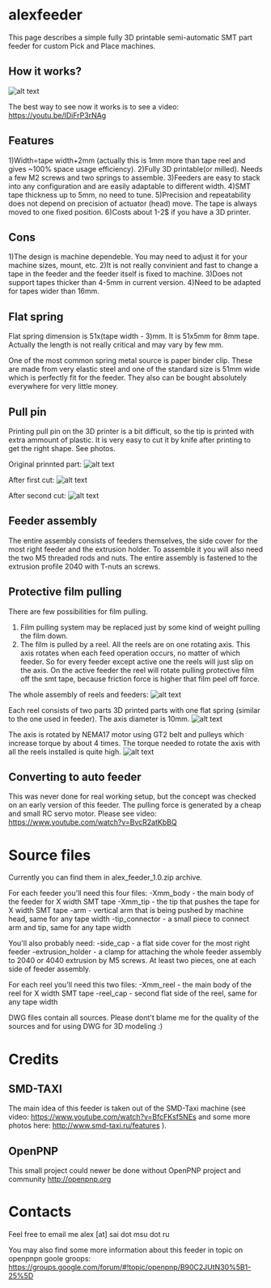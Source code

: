 # alexfeeder
This page describes a simple fully 3D printable semi-automatic SMT part feeder for custom Pick and Place machines.

## How it works?

![alt text](https://raw.githubusercontent.com/alexavr2/alexfeeder/master/feeder.jpg "alexfeeder")

The best way to see now it works is to see a video: https://youtu.be/IDiFrP3rNAg

## Features

1)Width=tape width+2mm (actually this is 1mm more than tape reel and gives ~100% space usage efficiency).
2)Fully 3D printable(or milled). Needs a few M2 screws and two springs to assemble.
3)Feeders are easy to stack into any configuration and are easily adaptable to different width.
4)SMT tape thickness up to 5mm, no need to tune.
5)Precision and repeatability does not depend on precision of actuator (head) move. The tape is always moved to one fixed position.
6)Costs about 1-2$ if you have a 3D printer.

## Cons

1)The design is machine dependeble. You may need to adjust it for your machine sizes, mount, etc.
2)It is not really convinient and fast to change a tape in the feeder and the feeder itself is fixed to machine.
3)Does not support tapes thicker than 4-5mm in current version.
4)Need to be adapted for tapes wider than 16mm.

## Flat spring

Flat spring dimension is 51x(tape width - 3)mm. It is 51x5mm for 8mm tape. Actually the length is not really critical and may vary by few mm. 

One of the most common spring metal source is paper binder clip. These are made from very elastic steel and one of the standard size is 51mm wide which is perfectly fit for the feeder. They also can be bought absolutely everywhere for very little money.

## Pull pin

Printing pull pin on the 3D printer is a bit difficult, so the tip is printed with extra ammount of plastic. It is very easy to cut it by knife after printing to get the right shape. See photos.

Original prinnted part:
![alt text](https://raw.githubusercontent.com/alexavr2/alexfeeder/master/pull1.jpg "Pull pin")

After first cut:
![alt text](https://raw.githubusercontent.com/alexavr2/alexfeeder/master/pull2.jpg "Pull pin")

After second cut:
![alt text](https://raw.githubusercontent.com/alexavr2/alexfeeder/master/pull3.jpg "Pull pin")

## Feeder assembly

The entire assembly consists of feeders themselves, the side cover for the most right feeder and the extrusion holder. To assemble it you will also need the two M5 threaded rods and nuts. The entire assembly is fastened to the extrusion profile 2040 with T-nuts an screws.

## Protective film pulling

There are few possibilities for film pulling.

1) Film pulling system may be replaced just by some kind of weight pulling the film down.
2) The film is pulled by a reel. All the reels are on one rotating axis. This axis rotates when each feed operation occurs, no matter of which feeder. So for every feeder except active one the reels will just slip on the axis. On the active feeder the reel will rotate pulling protective film off the smt tape, because friction force is higher that film peel off force.

The whole assembly of reels and feeders:
![alt text](https://raw.githubusercontent.com/alexavr2/alexfeeder/master/reel1.jpg "Reels")

Each reel consists of two parts 3D printed parts with one flat spring (similar to the one used in feeder). The axis diameter is 10mm.
![alt text](https://raw.githubusercontent.com/alexavr2/alexfeeder/master/reel2.jpg "Reels")

The axis is rotated by NEMA17 motor using GT2 belt and pulleys which increase torque by about 4 times. The torque needed to rotate the axis with all the reels installed is quite high.
![alt text](https://raw.githubusercontent.com/alexavr2/alexfeeder/master/reel3.jpg "Reels")

## Converting to auto feeder

This was never done for real working setup, but the concept was checked on an early version of this feeder. The pulling force is generated by a cheap and small RC servo motor. Please see video:
https://www.youtube.com/watch?v=BvcR2atKbBQ

# Source files

Currently you can find them in alex_feeder_1.0.zip archive.

For each feeder you'll need this four files:
-Xmm_body - the main body of the feeder for X width SMT tape
-Xmm_tip - the tip that pushes the tape for X width SMT tape
-arm - vertical arm that is being pushed by machine head, same for any tape width
-tip_connector - a small piece to connect arm and tip, same for any tape width

You'll also probably need:
-side_cap - a flat side cover for the most right feeder
-extrusion_holder - a clamp for attaching the whole feeder assembly to 2040 or 4040 extrusion by M5 screws. At least two pieces, one at each side of feeder assembly.

For each reel you'll need this two files:
-Xmm_reel - the main body of the reel for X width SMT tape
-reel_cap - second flat side of the reel, same for any tape width

DWG files contain all sources. Please dont't blame me for the quality of the sources and for using DWG for 3D modeling :)

# Credits

## SMD-TAXI
The main idea of this feeder is taken out of the SMD-Taxi machine (see video: https://www.youtube.com/watch?v=BfcFKsf5NEs and some more photos here: http://www.smd-taxi.ru/features ).

## OpenPNP

This small project could newer be done without OpenPNP project and community
http://openpnp.org

# Contacts

Feel free to email me alex [at] sai dot msu dot ru

You may also find some more information about this feeder in topic on openpnpn goole groops:
https://groups.google.com/forum/#!topic/openpnp/B90C2JUtN30%5B1-25%5D


